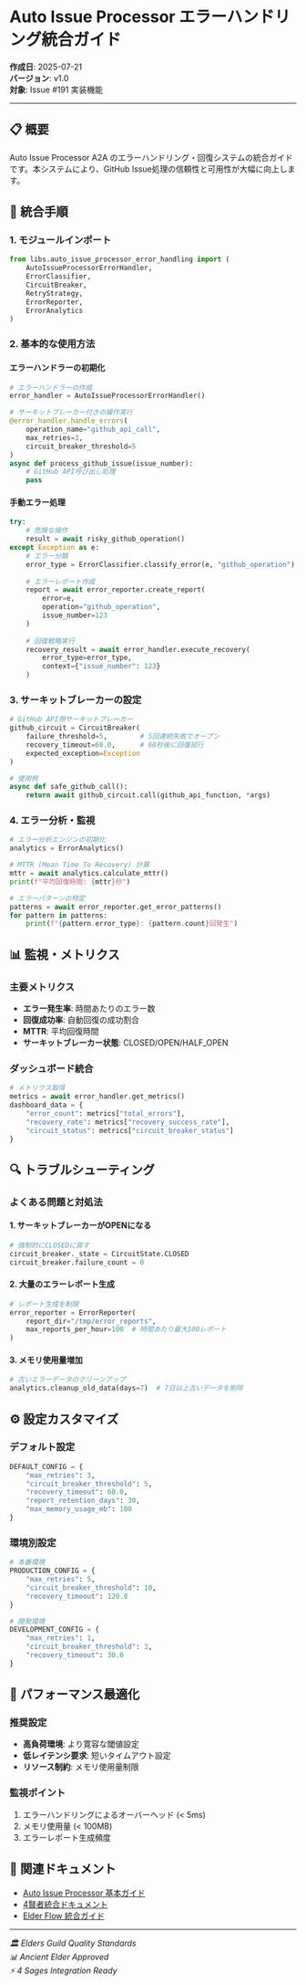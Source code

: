 # Auto Issue Processor エラーハンドリング統合ガイド

**作成日**: 2025-07-21  
**バージョン**: v1.0  
**対象**: Issue #191 実装機能

---

## 📋 概要

Auto Issue Processor A2A のエラーハンドリング・回復システムの統合ガイドです。本システムにより、GitHub Issue処理の信頼性と可用性が大幅に向上します。

## 🔧 統合手順

### 1. モジュールインポート

```python
from libs.auto_issue_processor_error_handling import (
    AutoIssueProcessorErrorHandler,
    ErrorClassifier,
    CircuitBreaker,
    RetryStrategy,
    ErrorReporter,
    ErrorAnalytics
)
```

### 2. 基本的な使用方法

#### エラーハンドラーの初期化
```python
# エラーハンドラーの作成
error_handler = AutoIssueProcessorErrorHandler()

# サーキットブレーカー付きの操作実行
@error_handler.handle_errors(
    operation_name="github_api_call",
    max_retries=3,
    circuit_breaker_threshold=5
)
async def process_github_issue(issue_number):
    # GitHub API呼び出し処理
    pass
```

#### 手動エラー処理
```python
try:
    # 危険な操作
    result = await risky_github_operation()
except Exception as e:
    # エラー分類
    error_type = ErrorClassifier.classify_error(e, "github_operation")
    
    # エラーレポート作成
    report = await error_reporter.create_report(
        error=e,
        operation="github_operation",
        issue_number=123
    )
    
    # 回復戦略実行
    recovery_result = await error_handler.execute_recovery(
        error_type=error_type,
        context={"issue_number": 123}
    )
```

### 3. サーキットブレーカーの設定

```python
# GitHub API用サーキットブレーカー
github_circuit = CircuitBreaker(
    failure_threshold=5,        # 5回連続失敗でオープン
    recovery_timeout=60.0,      # 60秒後に回復試行
    expected_exception=Exception
)

# 使用例
async def safe_github_call():
    return await github_circuit.call(github_api_function, *args)
```

### 4. エラー分析・監視

```python
# エラー分析エンジンの初期化
analytics = ErrorAnalytics()

# MTTR (Mean Time To Recovery) 計算
mttr = await analytics.calculate_mttr()
print(f"平均回復時間: {mttr}秒")

# エラーパターンの特定
patterns = await error_reporter.get_error_patterns()
for pattern in patterns:
    print(f"{pattern.error_type}: {pattern.count}回発生")
```

## 📊 監視・メトリクス

### 主要メトリクス
- **エラー発生率**: 時間あたりのエラー数
- **回復成功率**: 自動回復の成功割合
- **MTTR**: 平均回復時間
- **サーキットブレーカー状態**: CLOSED/OPEN/HALF_OPEN

### ダッシュボード統合
```python
# メトリクス取得
metrics = await error_handler.get_metrics()
dashboard_data = {
    "error_count": metrics["total_errors"],
    "recovery_rate": metrics["recovery_success_rate"],
    "circuit_status": metrics["circuit_breaker_status"]
}
```

## 🔍 トラブルシューティング

### よくある問題と対処法

#### 1. サーキットブレーカーがOPENになる
```python
# 強制的にCLOSEDに戻す
circuit_breaker._state = CircuitState.CLOSED
circuit_breaker.failure_count = 0
```

#### 2. 大量のエラーレポート生成
```python
# レポート生成を制限
error_reporter = ErrorReporter(
    report_dir="/tmp/error_reports",
    max_reports_per_hour=100  # 時間あたり最大100レポート
)
```

#### 3. メモリ使用量増加
```python
# 古いエラーデータのクリーンアップ
analytics.cleanup_old_data(days=7)  # 7日以上古いデータを削除
```

## ⚙️ 設定カスタマイズ

### デフォルト設定
```python
DEFAULT_CONFIG = {
    "max_retries": 3,
    "circuit_breaker_threshold": 5,
    "recovery_timeout": 60.0,
    "report_retention_days": 30,
    "max_memory_usage_mb": 100
}
```

### 環境別設定
```python
# 本番環境
PRODUCTION_CONFIG = {
    "max_retries": 5,
    "circuit_breaker_threshold": 10,
    "recovery_timeout": 120.0
}

# 開発環境
DEVELOPMENT_CONFIG = {
    "max_retries": 1,
    "circuit_breaker_threshold": 3,
    "recovery_timeout": 30.0
}
```

## 🚀 パフォーマンス最適化

### 推奨設定
- **高負荷環境**: より寛容な閾値設定
- **低レイテンシ要求**: 短いタイムアウト設定
- **リソース制約**: メモリ使用量制限

### 監視ポイント
1. エラーハンドリングによるオーバーヘッド (< 5ms)
2. メモリ使用量 (< 100MB)
3. エラーレポート生成頻度

## 🔗 関連ドキュメント

- [Auto Issue Processor 基本ガイド](../guides/AUTO_ISSUE_PROCESSOR_GUIDE.md)
- [4賢者統合ドキュメント](../guides/FOUR_SAGES_INTEGRATION.md)
- [Elder Flow 統合ガイド](../technical/ELDER_FLOW_INTEGRATION.md)

---

*🏛️ Elders Guild Quality Standards*  
*📊 Ancient Elder Approved*  
*⚡ 4 Sages Integration Ready*